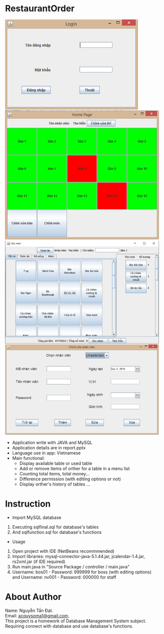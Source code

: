# RestaurantOrder
![Login](https://github.com/lopakappa/RestaurantOrder/blob/master/pic/Picture1.png?raw=true) ![](https://github.com/lopakappa/RestaurantOrder/blob/master/pic/Picture4.png?raw=true) ![](https://github.com/lopakappa/RestaurantOrder/blob/master/pic/Capture1.PNG?raw=true) ![](https://github.com/lopakappa/RestaurantOrder/blob/master/pic/Picture6.png?raw=true)
- Application write with JAVA and MySQL <br>
- Application details are in report.pptx<br>
- Language use in app: Vietnamese
- Main functional:
  + Display available table or used table
  + Add or remove items of orther for a table in a menu list
  + Counting total items, total money...
  + Difference permission (with editing options or not)
  + Display orther's history of tables
  ...
# Instruction
* Import MySQL database
1. Executing sqlfinal.sql for database's tables 
2. And sqlfunction.sql for database's functions
* Usage
1. Open project with IDE (NetBeans recommmended)
2. Import libraries: mysql-connector-java-5.1.44.jar, jcalendar-1.4.jar, rs2xml.jar (if IDE required)
3. Run main.java in "Source Package / controller / main.java"
4. Username: bos01 - Password: 999999 for boss (with editing options) and Username: nv001 - Password: 000000 for staff
# About Author
Name: Nguyễn Tấn Đạt.<br>
Email: acquysoma1@gmail.com.<br>
This project is a homework of Database Management System subject. Requiring connect with database and use database's functions.
